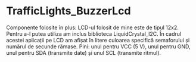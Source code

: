 # TrafficLights_BuzzerLcd
Componente folosite în plus:  LCD-ul folosit de mine este de tipul 12x2. Pentru a-l putea utiliza am inclus biblioteca LiquidCrystal_I2C. În cadrul acestei aplicații pe LCD am afișat în litere culoarea specifică semaforului și numărul de secunde rămase. Pini: unul pentru VCC (5 V), unul pentru GND, unul pentru SDA (transmite date) și unul SCL (transmite ritmul).
